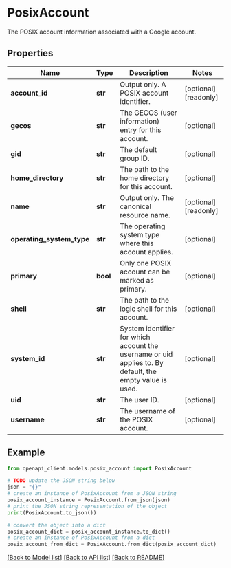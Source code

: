 # PosixAccount

The POSIX account information associated with a Google account.

## Properties

Name | Type | Description | Notes
------------ | ------------- | ------------- | -------------
**account_id** | **str** | Output only. A POSIX account identifier. | [optional] [readonly] 
**gecos** | **str** | The GECOS (user information) entry for this account. | [optional] 
**gid** | **str** | The default group ID. | [optional] 
**home_directory** | **str** | The path to the home directory for this account. | [optional] 
**name** | **str** | Output only. The canonical resource name. | [optional] [readonly] 
**operating_system_type** | **str** | The operating system type where this account applies. | [optional] 
**primary** | **bool** | Only one POSIX account can be marked as primary. | [optional] 
**shell** | **str** | The path to the logic shell for this account. | [optional] 
**system_id** | **str** | System identifier for which account the username or uid applies to. By default, the empty value is used. | [optional] 
**uid** | **str** | The user ID. | [optional] 
**username** | **str** | The username of the POSIX account. | [optional] 

## Example

```python
from openapi_client.models.posix_account import PosixAccount

# TODO update the JSON string below
json = "{}"
# create an instance of PosixAccount from a JSON string
posix_account_instance = PosixAccount.from_json(json)
# print the JSON string representation of the object
print(PosixAccount.to_json())

# convert the object into a dict
posix_account_dict = posix_account_instance.to_dict()
# create an instance of PosixAccount from a dict
posix_account_from_dict = PosixAccount.from_dict(posix_account_dict)
```
[[Back to Model list]](../README.md#documentation-for-models) [[Back to API list]](../README.md#documentation-for-api-endpoints) [[Back to README]](../README.md)


